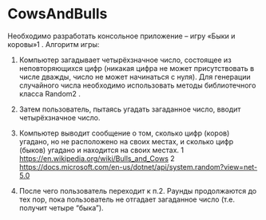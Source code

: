 # CowsAndBulls
Необходимо разработать консольное приложение – игру «Быки и коровы»1
.
Алгоритм игры: 
1. Компьютер загадывает четырёхзначное число, состоящее из 
неповторяющихся цифр (никакая цифра не может присутствовать в 
числе дважды, число не может начинаться с нуля). Для генерации 
случайного числа необходимо использовать методы библиотечного 
класса Random2
.
2. Затем пользователь, пытаясь угадать загаданное число, вводит 
четырёхзначное число.

3. Компьютер выводит сообщение о том, сколько цифр (коров) угадано, но 
не расположено на своих местах, и сколько цифр (быков) угадано и
находится на своих местах.
1 https://en.wikipedia.org/wiki/Bulls_and_Cows
2 https://docs.microsoft.com/en-us/dotnet/api/system.random?view=net-5.0
4. После чего пользователь переходит к п.2. Раунды продолжаются до тех 
пор, пока пользователь не отгадает загаданное число (т.е. получит 
четыре “быка”).
